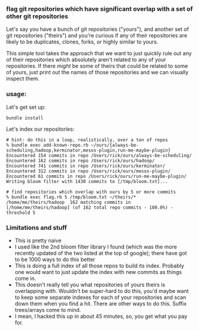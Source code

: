 ### flag git repositories which have significant overlap with a set of other git repositories

Let's say you have a bunch of git repositories ("yours"), and another set of git repositories
("theirs") and you're curious if any of their repositories are likely to be duplicates, clones, 
forks, or highly similar to yours.  

This simple tool takes the approach that we want to just quickly rule out any of their 
repositories which absolutely aren't related to any of your repositories.  If there *might* 
be some of theirs that could be related to some of yours, just print out the names of those
repositories and we can visually inspect them.

### usage:


Let's get set up:

```
bundle install
```

Let's index our repositories:

```
# hint: do this in a loop, realistically, over a ton of repos
% bundle exec add-known-repo.rb ~/ours/{always-be-scheduling,hadoop,kerminator,mesos-plugin,run-me-maybe-plugin}
Encountered 154 commits in repo /Users/rick/ours/always-be-scheduling/
Encountered 162 commits in repo /Users/rick/ours/hadoop/
Encountered 741 commits in repo /Users/rick/ours/kerminator/
Encountered 312 commits in repo /Users/rick/ours/mesos-plugin/
Encountered 61 commits in repo /Users/rick/ours/run-me-maybe-plugin/
Writing bloom filter with 1430 commits to [/tmp/bloom.txt]...
```

```
# find repositories which overlap with ours by 5 or more commits
% bundle exec flag.rb 5 /tmp/bloom.txt ~/theirs/*
/home/me/theirs/hadoop	162	matching commits in [/home/me/theirs/hadoop] (of 162 total repo commits - 100.0%) - threshold 5
```

### Limitations and stuff

 - This is pretty naive
 - I used like the 2nd bloom filter library I found (which was the more recently updated of the two listed at the top of google); there have got to be 1000 ways to do this better
 - This is doing a full index of all those repos to build its index.  Probably one would want to just update the index with new commits as things come in.
 - This doesn't really tell you what repositories of yours theirs is overlapping with. Wouldn't be super-hard to do this, you'd maybe want to keep some separate indexes for each of your repositories and scan down them when you find a hit. There are other ways to do this. Suffix trees/arrays come to mind.
 - I mean, I hacked this up in about 45 minutes, so, you get what you pay for.
